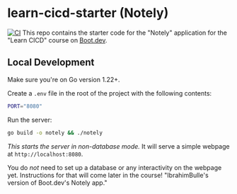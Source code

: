 # learn-cicd-starter (Notely)
[![CI](https://github.com/IbrahimBulle/learn-cicd-starter/actions/workflows/ci.yml/badge.svg)](https://github.com/IbrahimBulle/learn-cicd-starter/actions/workflows/ci.yml/badge.svg)
This repo contains the starter code for the "Notely" application for the "Learn CICD" course on [Boot.dev](https://boot.dev).

## Local Development

Make sure you're on Go version 1.22+.

Create a `.env` file in the root of the project with the following contents:

```bash
PORT="8080"
```

Run the server:

```bash
go build -o notely && ./notely
```

*This starts the server in non-database mode.* It will serve a simple webpage at `http://localhost:8080`.

You do *not* need to set up a database or any interactivity on the webpage yet. Instructions for that will come later in the course!
"IbrahimBulle's version of Boot.dev's Notely app."

